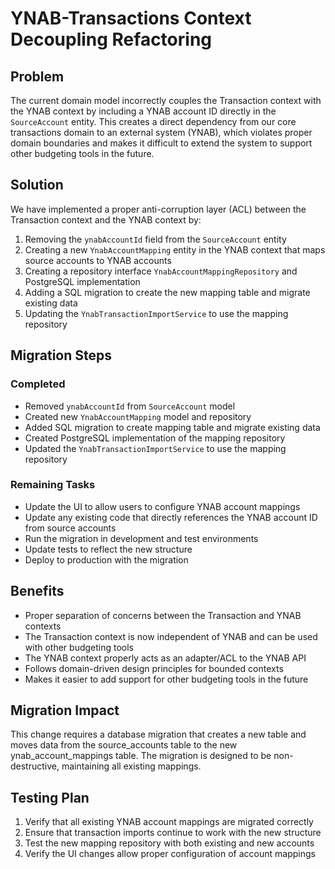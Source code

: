 # YNAB-Transactions Context Decoupling Refactoring

## Problem

The current domain model incorrectly couples the Transaction context with the YNAB context by including a YNAB account ID directly in the `SourceAccount` entity. This creates a direct dependency from our core transactions domain to an external system (YNAB), which violates proper domain boundaries and makes it difficult to extend the system to support other budgeting tools in the future.

## Solution

We have implemented a proper anti-corruption layer (ACL) between the Transaction context and the YNAB context by:

1. Removing the `ynabAccountId` field from the `SourceAccount` entity
2. Creating a new `YnabAccountMapping` entity in the YNAB context that maps source accounts to YNAB accounts
3. Creating a repository interface `YnabAccountMappingRepository` and PostgreSQL implementation
4. Adding a SQL migration to create the new mapping table and migrate existing data
5. Updating the `YnabTransactionImportService` to use the mapping repository

## Migration Steps

### Completed
- Removed `ynabAccountId` from `SourceAccount` model
- Created new `YnabAccountMapping` model and repository
- Added SQL migration to create mapping table and migrate existing data
- Created PostgreSQL implementation of the mapping repository
- Updated the `YnabTransactionImportService` to use the mapping repository

### Remaining Tasks
- Update the UI to allow users to configure YNAB account mappings
- Update any existing code that directly references the YNAB account ID from source accounts
- Run the migration in development and test environments
- Update tests to reflect the new structure
- Deploy to production with the migration

## Benefits

- Proper separation of concerns between the Transaction and YNAB contexts
- The Transaction context is now independent of YNAB and can be used with other budgeting tools
- The YNAB context properly acts as an adapter/ACL to the YNAB API
- Follows domain-driven design principles for bounded contexts
- Makes it easier to add support for other budgeting tools in the future

## Migration Impact

This change requires a database migration that creates a new table and moves data from the source_accounts table to the new ynab_account_mappings table. The migration is designed to be non-destructive, maintaining all existing mappings.

## Testing Plan

1. Verify that all existing YNAB account mappings are migrated correctly
2. Ensure that transaction imports continue to work with the new structure
3. Test the new mapping repository with both existing and new accounts
4. Verify the UI changes allow proper configuration of account mappings